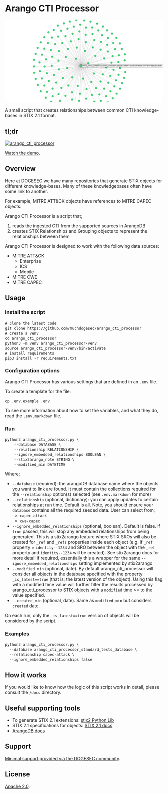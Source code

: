 # Arango CTI Processor

![](docs/arango_cti_processor.png)

A small script that creates relationships between common CTI knowledge-bases in STIX 2.1 format.

## tl;dr

[![arango_cti_processor](https://img.youtube.com/vi/2GVVC2RfIq8/0.jpg)](https://www.youtube.com/watch?v=2GVVC2RfIq8)

[Watch the demo](https://www.youtube.com/watch?v=2GVVC2RfIq8).

## Overview

Here at DOGESEC we have many repositories that generate STIX objects for different knowledge-bases. Many of these knowledgebases often have some link to another.

For example, MITRE ATT&CK objects have references to MITRE CAPEC objects.

Arango CTI Processor is a script that;

1. reads the ingested CTI from the supported sources in ArangoDB
2. creates STIX Relationships and Grouping objects to represent the relationships between them

Arango CTI Processor is designed to work with the following data sources:

* MITRE ATT&CK
    * Enterprise
    * ICS
    * Mobile
* MITRE CWE
* MITRE CAPEC

## Usage

### Install the script

```shell
# clone the latest code
git clone https://github.com/muchdogesec/arango_cti_processor
# create a venv
cd arango_cti_processor
python3 -m venv arango_cti_processor-venv
source arango_cti_processor-venv/bin/activate
# install requirements
pip3 install -r requirements.txt
````

### Configuration options

Arango CTI Processor has various settings that are defined in an `.env` file.

To create a template for the file:

```shell
cp .env.example .env
```

To see more information about how to set the variables, and what they do, read the `.env.markdown` file.

### Run

```shell
python3 arango_cti_processor.py \
    --database DATABASE \
    --relationship RELATIONSHIP \
    --ignore_embedded_relationships BOOLEAN \
    --stix2arango_note STRING \
    --modified_min DATETIME
```

Where;

* `--database` (required): the arangoDB database name where the objects you want to link are found. It must contain the collections required for the `--relationship` option(s) selected (see `.env.markdown` for more)
* `--relationship` (optional, dictionary): you can apply updates to certain relationships at run time. Default is all. Note, you should ensure your `database` contains all the required seeded data. User can select from;
    * `capec-attack`
    * `cwe-capec`
* `--ignore_embedded_relationships` (optional, boolean). Default is false. if `true` passed, this will stop any embedded relationships from being generated. This is a stix2arango feature where STIX SROs will also be created for `_ref` and `_refs` properties inside each object (e.g. if `_ref` property = `identity--1234` and SRO between the object with the `_ref` property and `identity--1234` will be created). See stix2arango docs for more detail if required, essentially this a wrapper for the same `--ignore_embedded_relationships` setting implemented by stix2arango
* `--modified_min` (optional, date). By default arango_cti_processor will consider all objects in the database specified with the property `_is_latest==true` (that is; the latest version of the object). Using this flag with a modified time value will further filter the results processed by arango_cti_processor to STIX objects with a `modified` time >= to the value specified.
* `--created_min` (optional, date). Same as `modified_min` but considers `created` date.

On each run, only the `_is_latest==true` version of objects will be considered by the script.

### Examples

```shell
python3 arango_cti_processor.py \
  --database arango_cti_processor_standard_tests_database \
  --relationship capec-attack \
  --ignore_embedded_relationships false 
```

## How it works

If you would like to know how the logic of this script works in detail, please consult the `/docs` directory.

## Useful supporting tools

* To generate STIX 2.1 extensions: [stix2 Python Lib](https://stix2.readthedocs.io/en/latest/)
* STIX 2.1 specifications for objects: [STIX 2.1 docs](https://docs.oasis-open.org/cti/stix/v2.1/stix-v2.1.html)
* [ArangoDB docs](https://www.arangodb.com/docs/stable/)

## Support

[Minimal support provided via the DOGESEC community](https://community.dogesec.com/).

## License

[Apache 2.0](/LICENSE).